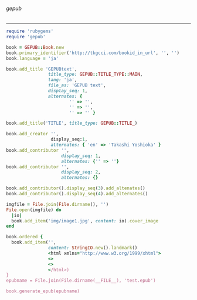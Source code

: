 ###### gepub
---



```usage.rb
require 'rubygems'
require 'gepub'

book = GEPUB::Book.new
book.primary_identifier('http://tkgcci.com/bookid_in_url', '', '')
book.language = 'ja'

book.add_title 'GEPUBtext',
                title_type: GEPUB::TITLE_TYPE::MAIN,
                lang: 'ja',
                file_as: 'GEPUB text',
                display_seq: 1,
                alternates: {
                        '' => '',
                        '' => '',
                        '' => '' }

book.add_title('TITLE', title_type: GEPUB::TITLE_)

book.add_creator '',
                 display_seq:1,
                 alternates: { 'en' => 'Takashi Yoshioka' }
book.add_contributor '',
                     display_seq: 1,
                     alternates: {'' => ''}
book.add_contributor '',
                     display_seq: 2,
                     alternates: {}

book.add_contributor().display_seq(3).add_altenates()
book.add_contributor().display_seq(4).add_alternates()

imgfile = File.join(File.dirname(), '')
File.open(imgfile) do
  |io|
  book.add_item('img/image1.jpg', content: io).cover_image
end

book.ordered {
  book.add_item('',
                content: StringIO.new().landmark()
                <html xmlns="http://www.w3.org/1999/xhtml">
                <>
                <>
                </html>)
}
epubname = File.join(File.dirname(__FILE__), 'test.epub')

book.generate_epub(epubname)
```


```
```


```
```


```
```


```
```


```
```


```
```


```
```


```
```


```
```


```
```


```
```


```
```


```
```


```
```


```
```


```
```


```
```


```
```


```
```


```
```


```
```


```
```


```
```


```
```


```
```


```
```


```
```


```
```


```
```


```
```


```
```


```
```


```
```


```
```


```
```


```
```


```
```


```
```


```
```


```
```


```
```


```
```


```
```


```
```


```
```

